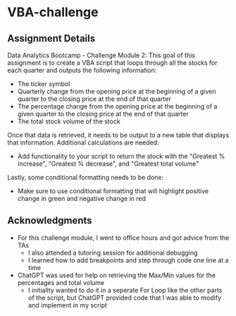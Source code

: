 # VBA-challenge

## Assignment Details
Data Analytics Bootcamp - Challenge Module 2:
This goal of this assignment is to create a VBA script that loops through all the stocks for each quarter and outputs the following information:
* The ticker symbol
* Quarterly change from the opening price at the beginning of a given quarter to the closing price at the end of that quarter
* The percentage change from the opening price at the beginning of a given quarter to the closing price at the end of that quarter
* The total stock volume of the stock

Once that data is retrieved, it needs to be output to a new table that displays that information. Additional calculations are needed:
* Add functionality to your script to return the stock with the "Greatest % increase", "Greatest % decrease", and "Greatest total volume"

Lastly, some conditional formatting needs to be done:
* Make sure to use conditional formatting that will highlight positive change in green and negative change in red

## Acknowledgments

* For this challenge module, I went to office hours and got advice from the TAs
  * I also attended a tutoring session for additional debugging
  * I learned how to add breakpoints and step through code one line at a time
* ChatGPT was used for help on retrieving the Max/Min values for the percentages and total volume
  * I initiallty wanted to do it in a seperate For Loop like the other parts of the script, but ChatGPT provided code that I was able to modify and implement in my script
